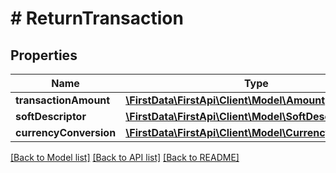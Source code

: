 # # ReturnTransaction

## Properties

Name | Type | Description | Notes
------------ | ------------- | ------------- | -------------
**transactionAmount** | [**\FirstData\FirstApi\Client\Model\Amount**](Amount.md) |  | 
**softDescriptor** | [**\FirstData\FirstApi\Client\Model\SoftDescriptor**](SoftDescriptor.md) |  | [optional] 
**currencyConversion** | [**\FirstData\FirstApi\Client\Model\CurrencyConversion**](CurrencyConversion.md) |  | [optional] 

[[Back to Model list]](../../README.md#documentation-for-models) [[Back to API list]](../../README.md#documentation-for-api-endpoints) [[Back to README]](../../README.md)


